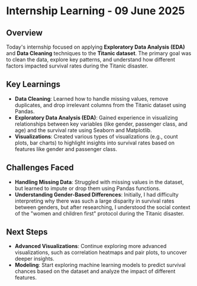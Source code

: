 

# Internship Learning - 09 June 2025

## Overview

Today's internship focused on applying **Exploratory Data Analysis (EDA)** and **Data Cleaning** techniques to the **Titanic dataset**. The primary goal was to clean the data, explore key patterns, and understand how different factors impacted survival rates during the Titanic disaster.

## Key Learnings

* **Data Cleaning**: Learned how to handle missing values, remove duplicates, and drop irrelevant columns from the Titanic dataset using Pandas.
* **Exploratory Data Analysis (EDA)**: Gained experience in visualizing relationships between key variables (like gender, passenger class, and age) and the survival rate using Seaborn and Matplotlib.
* **Visualizations**: Created various types of visualizations (e.g., count plots, bar charts) to highlight insights into survival rates based on features like gender and passenger class.

## Challenges Faced

* **Handling Missing Data**: Struggled with missing values in the dataset, but learned to impute or drop them using Pandas functions.
* **Understanding Gender-Based Differences**: Initially, I had difficulty interpreting why there was such a large disparity in survival rates between genders, but after researching, I understood the social context of the "women and children first" protocol during the Titanic disaster.

## Next Steps

* **Advanced Visualizations**: Continue exploring more advanced visualizations, such as correlation heatmaps and pair plots, to uncover deeper insights.
* **Modeling**: Start exploring machine learning models to predict survival chances based on the dataset and analyze the impact of different features.
